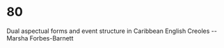 # 80
Dual aspectual forms and event structure in Caribbean English Creoles -- Marsha Forbes-Barnett
